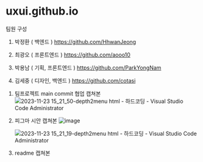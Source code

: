 # uxui.github.io

팀원 구성 

1. 박정환 ( 백엔드 )
https://github.com/HhwanJeong

2. 최광오 ( 프론트엔드 )
https://github.com/aooo10

3. 박용남 ( 기획, 프론트엔드 )
https://github.com/ParkYongNam

4. 김세중 ( 디자인, 백엔드 )
https://github.com/cotasi

1) 팀프로젝트 main commit 협업 캡쳐본
![2023-11-23 15_21_50-depth2menu html - 하드코딩 - Visual Studio Code  Administrator](https://github.com/ParkYongNam/uxui.github.io/assets/51780658/f21f50e2-f0f4-4663-a469-3f1e10434a0d)

2) 피그마 시안 캡쳐본
   ![image](https://github.com/ParkYongNam/uxui.github.io/assets/51780658/2a1b5253-0fb9-4e66-b558-ae56c0f4f9f2)

   ![2023-11-23 15_21_19-depth2menu html - 하드코딩 - Visual Studio Code  Administrator](https://github.com/ParkYongNam/uxui.github.io/assets/51780658/cc387449-3346-4897-aac9-34eb44b2a865)

3) readme 캡쳐본 
